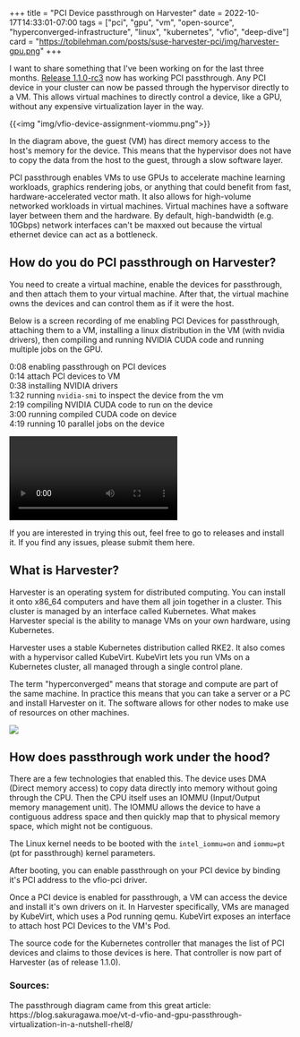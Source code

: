 +++
title = "PCI Device passthrough on Harvester"
date = 2022-10-17T14:33:01-07:00
tags = ["pci", "gpu", "vm", "open-source", "hyperconverged-infrastructure", "linux", "kubernetes", "vfio", "deep-dive"]
card = "https://tobilehman.com/posts/suse-harvester-pci/img/harvester-gpu.png"
+++

I want to share something that I've been working on for the last three months. [Release 1.1.0-rc3](https://github.com/harvester/harvester/releases) now has working PCI passthrough. Any PCI device in your cluster can now be passed through the hypervisor directly to a VM. This allows virtual machines to directly control a device, like a GPU, without any expensive virtualization layer in the way.

{{<img "img/vfio-device-assignment-viommu.png">}}

In the diagram above, the guest (VM) has direct memory access to the host's memory for the device. This means that the hypervisor does not have to copy the data from the host to the guest, through a slow software layer.

PCI passthrough enables VMs to use GPUs to accelerate machine learning workloads, graphics rendering jobs, or anything that could benefit from fast, hardware-accelerated vector math. It also allows for high-volume networked workloads in virtual machines. Virtual machines have a software layer between them and the hardware. By default,  high-bandwidth (e.g. 10Gbps) network interfaces can't be maxxed out because the virtual ethernet device can act as a bottleneck. 

## How do you do PCI passthrough on Harvester?

You need to create a virtual machine, enable the devices for passthrough, and then attach them to your virtual machine. After that, the virtual machine owns the devices and can control them as if it were the host.

Below is a screen recording of me enabling PCI Devices for passthrough, attaching them to a VM, installing a linux distribution in the VM (with nvidia drivers), then compiling and running NVIDIA CUDA code and running multiple jobs on the GPU.

<script>
function seekPlay(offset) {
    var demo = document.getElementById('demo');
    demo.currentTime = offset;
    demo.play();
}
</script>

<div id="toc">
<ul>
<li><a href="#toc" onclick="seekPlay(8);">0:08 enabling passthrough on PCI devices </a></li>
<li><a href="#toc" onclick="seekPlay(14);">0:14 attach PCI devices to VM</a></li>
<li><a href="#toc" onclick="seekPlay(38);">0:38 installing NVIDIA drivers</a></li>
<li><a href="#toc" onclick="seekPlay(60 + 33);">1:32 running <code>nvidia-smi</code> to inspect the device from the vm</a></li>
<li><a href="#toc" onclick="seekPlay(2*60 + 19);">2:19 compiling NVIDIA CUDA code to run on the device</a></li>
<li><a href="#toc" onclick="seekPlay(3*60 + 00);">3:00 running compiled CUDA code on device</a></li>
<li><a href="#toc" onclick="seekPlay(4*60 + 19);">4:19 running 10 parallel jobs on the device</a></li>
</ul>

<video id="demo" height="auto" controls="controls" preload="metadata" onclick="this.play()">
 <source type="video/mp4" src="https://s3.us-east-1.amazonaws.com/tobilehman.com-archive/harvester-gpu-demo.mp4">
</video>

If you are interested in trying this out, feel free to go to [releases](https://github.com/harvester/harvester/releases) and install it. If you find any issues, please submit them [here](https://github.com/harvester/harvester/issues).

## What is Harvester?

[Harvester](https://harvesterhci.io) is an operating system for distributed computing. You can install it onto x86_64 computers and have them all join together in a cluster. This cluster is managed by an interface called [Kubernetes](https://kubernetes.io). What makes Harvester special is the ability to manage VMs on your own hardware, using Kubernetes.

Harvester uses a stable Kubernetes distribution called RKE2. It also comes with a hypervisor called [KubeVirt](https://kubevirt.io). KubeVirt lets you run VMs on a Kubernetes cluster, all managed through a single control plane.

The term "hyperconverged" means that storage and compute are part of the same machine. In practice this means that you can take a server or a PC and install Harvester on it. The software allows for other nodes to make use of resources on other machines.

<img src="https://upload.wikimedia.org/wikipedia/commons/c/ca/Hyperconvergence.jpg">

## How does passthrough work under the hood?

There are a few technologies that enabled this. The device uses DMA (Direct memory access) to copy data directly into memory without going through the CPU. Then the CPU itself uses an IOMMU (Input/Output memory management unit). The IOMMU allows the device to have a contiguous address space and then quickly map that to physical memory space, which might not be contiguous.

The Linux kernel needs to be booted with the `intel_iommu=on` and `iommu=pt` (pt for passthrough) kernel parameters.

After booting, you can enable passthrough on your PCI device by binding it's PCI address to the [vfio-pci](https://github.com/torvalds/linux/blob/master/drivers/vfio/pci/vfio_pci.c) driver.

Once a PCI device is enabled for passthrough, a VM can access the device and install it's own drivers on it. In Harvester specifically, VMs are managed by KubeVirt, which uses a Pod running qemu. KubeVirt exposes an interface to attach host PCI Devices to the VM's Pod.

The source code for the Kubernetes controller that manages the list of PCI devices and claims to those devices is [here](https://github.com/harvester/pcidevices). That controller is now part of Harvester (as of release 1.1.0).

### Sources:
- The passthrough diagram came from this great article: https://blog.sakuragawa.moe/vt-d-vfio-and-gpu-passthrough-virtualization-in-a-nutshell-rhel8/